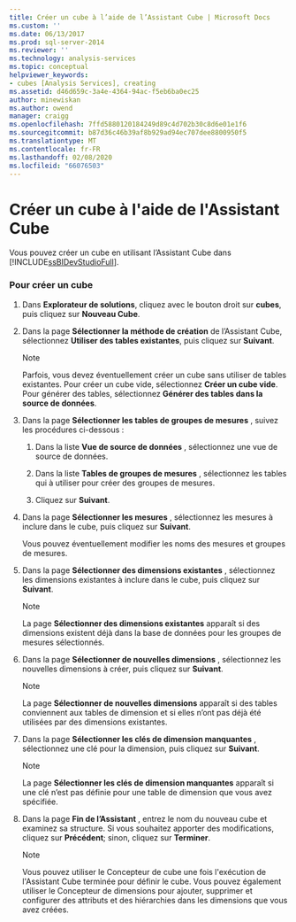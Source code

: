 ```yaml
---
title: Créer un cube à l’aide de l’Assistant Cube | Microsoft Docs
ms.custom: ''
ms.date: 06/13/2017
ms.prod: sql-server-2014
ms.reviewer: ''
ms.technology: analysis-services
ms.topic: conceptual
helpviewer_keywords:
- cubes [Analysis Services], creating
ms.assetid: d46d659c-3a4e-4364-94ac-f5eb6ba0ec25
author: minewiskan
ms.author: owend
manager: craigg
ms.openlocfilehash: 7ffd5880120184249d89c4d702b30c8d6e01e1f6
ms.sourcegitcommit: b87d36c46b39af8b929ad94ec707dee8800950f5
ms.translationtype: MT
ms.contentlocale: fr-FR
ms.lasthandoff: 02/08/2020
ms.locfileid: "66076503"
---
```

# <a name="create-a-cube-using-the-cube-wizard"></a>Créer un cube à l'aide de l'Assistant Cube
  Vous pouvez créer un cube en utilisant l’Assistant Cube dans [!INCLUDE[ssBIDevStudioFull](../../includes/ssbidevstudiofull-md.md)].  
  
### <a name="to-create-a-new-cube"></a>Pour créer un cube  
  
1.  Dans **Explorateur de solutions**, cliquez avec le bouton droit sur **cubes**, puis cliquez sur **Nouveau Cube**.  
  
2.  Dans la page **Sélectionner la méthode de création** de l’Assistant Cube, sélectionnez **Utiliser des tables existantes**, puis cliquez sur **Suivant**.  
  
    > [!NOTE]  
    >  Parfois, vous devez éventuellement créer un cube sans utiliser de tables existantes. Pour créer un cube vide, sélectionnez **Créer un cube vide**. Pour générer des tables, sélectionnez **Générer des tables dans la source de données**.  
  
3.  Dans la page **Sélectionner les tables de groupes de mesures** , suivez les procédures ci-dessous :  
  
    1.  Dans la liste **Vue de source de données** , sélectionnez une vue de source de données.  
  
    2.  Dans la liste **Tables de groupes de mesures** , sélectionnez les tables qui à utiliser pour créer des groupes de mesures.  
  
    3.  Cliquez sur **Suivant**.  
  
4.  Dans la page **Sélectionner les mesures** , sélectionnez les mesures à inclure dans le cube, puis cliquez sur **Suivant**.  
  
     Vous pouvez éventuellement modifier les noms des mesures et groupes de mesures.  
  
5.  Dans la page **Sélectionner des dimensions existantes** , sélectionnez les dimensions existantes à inclure dans le cube, puis cliquez sur **Suivant**.  
  
    > [!NOTE]  
    >  La page **Sélectionner des dimensions existantes** apparaît si des dimensions existent déjà dans la base de données pour les groupes de mesures sélectionnés.  
  
6.  Dans la page **Sélectionner de nouvelles dimensions** , sélectionnez les nouvelles dimensions à créer, puis cliquez sur **Suivant**.  
  
    > [!NOTE]  
    >  La page **Sélectionner de nouvelles dimensions** apparaît si des tables conviennent aux tables de dimension et si elles n’ont pas déjà été utilisées par des dimensions existantes.  
  
7.  Dans la page **Sélectionner les clés de dimension manquantes** , sélectionnez une clé pour la dimension, puis cliquez sur **Suivant**.  
  
    > [!NOTE]  
    >  La page **Sélectionner les clés de dimension manquantes** apparaît si une clé n’est pas définie pour une table de dimension que vous avez spécifiée.  
  
8.  Dans la page **Fin de l’Assistant** , entrez le nom du nouveau cube et examinez sa structure. Si vous souhaitez apporter des modifications, cliquez sur **Précédent**; sinon, cliquez sur **Terminer**.  
  
    > [!NOTE]  
    >  Vous pouvez utiliser le Concepteur de cube une fois l'exécution de l'Assistant Cube terminée pour définir le cube. Vous pouvez également utiliser le Concepteur de dimensions pour ajouter, supprimer et configurer des attributs et des hiérarchies dans les dimensions que vous avez créées.  
  
  
